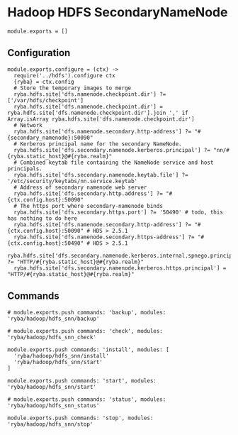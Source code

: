 
# Hadoop HDFS SecondaryNameNode 

    module.exports = []

## Configuration

    module.exports.configure = (ctx) ->
      require('../hdfs').configure ctx
      {ryba} = ctx.config
      # Store the temporary images to merge
      ryba.hdfs.site['dfs.namenode.checkpoint.dir'] ?= ['/var/hdfs/checkpoint']
      ryba.hdfs.site['dfs.namenode.checkpoint.dir'] = ryba.hdfs.site['dfs.namenode.checkpoint.dir'].join ',' if Array.isArray ryba.hdfs.site['dfs.namenode.checkpoint.dir']
      # Network
      ryba.hdfs.site['dfs.namenode.secondary.http-address'] ?= "#{secondary_namenode}:50090"
      # Kerberos principal name for the secondary NameNode.
      ryba.hdfs.site['dfs.secondary.namenode.kerberos.principal'] ?= "nn/#{ryba.static_host}@#{ryba.realm}"
      # Combined keytab file containing the NameNode service and host principals.
      ryba.hdfs.site['dfs.secondary.namenode.keytab.file'] ?= '/etc/security/keytabs/nn.service.keytab'
      # Address of secondary namenode web server
      ryba.hdfs.site['dfs.secondary.http.address'] ?= "#{ctx.config.host}:50090"
      # The https port where secondary-namenode binds
      ryba.hdfs.site['dfs.secondary.https.port'] ?= '50490' # todo, this has nothing to do here
      ryba.hdfs.site['dfs.namenode.secondary.http-address'] ?= "#{ctx.config.host}:50090" # HDS > 2.5.1
      ryba.hdfs.site['dfs.namenode.secondary.https-address'] ?= "#{ctx.config.host}:50490" # HDS > 2.5.1
      ryba.hdfs.site['dfs.secondary.namenode.kerberos.internal.spnego.principal'] ?= "HTTP/#{ryba.static_host}@#{ryba.realm}"
      ryba.hdfs.site['dfs.secondary.namenode.kerberos.https.principal'] = "HTTP/#{ryba.static_host}@#{ryba.realm}"

## Commands

    # module.exports.push commands: 'backup', modules: 'ryba/hadoop/hdfs_snn/backup'

    # module.exports.push commands: 'check', modules: 'ryba/hadoop/hdfs_snn_check'

    module.exports.push commands: 'install', modules: [
      'ryba/hadoop/hdfs_snn/install'
      'ryba/hadoop/hdfs_snn/start'
    ]

    module.exports.push commands: 'start', modules: 'ryba/hadoop/hdfs_snn/start'

    # module.exports.push commands: 'status', modules: 'ryba/hadoop/hdfs_snn_status'

    module.exports.push commands: 'stop', modules: 'ryba/hadoop/hdfs_snn/stop'




